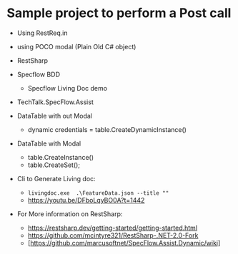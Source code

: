 ﻿
# Sample project to perform a Post call
- Using RestReq.in
- using POCO modal (Plain Old C# object)
- RestSharp
- Specflow BDD
  - Specflow Living Doc demo

- TechTalk.SpecFlow.Assist 
- DataTable with out Modal
  - dynamic credentials = table.CreateDynamicInstance()
- DataTable with Modal
  - table.CreateInstance()
  - table.CreateSet();

- Cli to Generate Living doc:
  - ``livingdoc.exe  .\FeatureData.json --title "" ``
  - https://youtu.be/DFboLqyBO0A?t=1442

- For More information on RestSharp:
  - https://restsharp.dev/getting-started/getting-started.html
  - https://github.com/mcintyre321/RestSharp-.NET-2.0-Fork
  - [https://github.com/marcusoftnet/SpecFlow.Assist.Dynamic/wiki]
